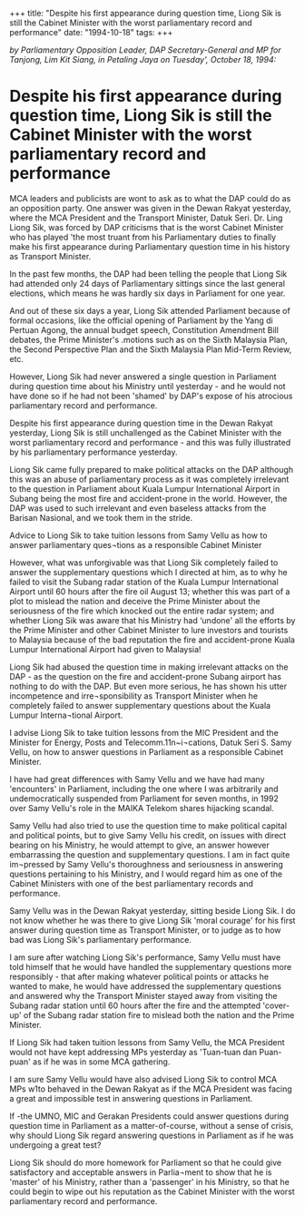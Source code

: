 +++ 
title: "Despite his first appearance during question time, Liong Sik is still the Cabinet Minister with the worst parliamentary record and performance"
date: "1994-10-18"
tags:
+++

_by Parliamentary Opposition Leader, DAP Secretary-General and MP for Tanjong, Lim Kit Siang, in Petaling Jaya on Tuesday', October 18, 1994:_

# Despite his first appearance during question time, Liong Sik is still the Cabinet Minister with the worst parliamentary record and performance

MCA leaders and publicists are wont to ask as to what the DAP could do as an opposition party. One answer was given in the Dewan Rakyat yesterday, where the MCA President and the Transport Minister, Datuk Seri. Dr. Ling Liong Sik, was forced by DAP criticisms that is the worst Cabinet Minister who has played 'the most truant from his Parliamentary duties to finally make his first appearance during Parliamentary question time in his history as Transport Minister.</u>

In the past few months, the DAP had been telling the people that Liong Sik had attended only 24 days of Parliamentary sittings since the last general elections, which means he was hardly six days in Parliament for one year.

And out of these six days a year, Liong Sik attended Parliament because of formal occasions, like the official opening of Parliament by the Yang di Pertuan Agong, the annual budget speech, Constitution Amendment Bill debates, the Prime Minister's .motions such as on the Sixth Malaysia Plan, the Second Perspective Plan and the Sixth Malaysia Plan Mid-Term Review, etc.

However, Liong Sik had never answered a single question in Parliament during question time about his Ministry until yesterday - and he would not have done so if he had not been 'shamed' by DAP's expose of his atrocious parliamentary record and performance.

Despite his first appearance during question time in the Dewan Rakyat yesterday, Liong Sik is still unchallenged as the Cabinet Minister with the worst parliamentary record and performance - and this was fully illustrated by his parliamentary performance yesterday.

Liong Sik came fully prepared to make political attacks on the DAP although this was an abuse of parliamentary process as it was completely irrelevant to the question in Parliament about Kuala Lumpur International Airport in Subang being the most fire and accident-prone in the world. However, the DAP was used to such irrelevant and even baseless attacks from the Barisan Nasional, and we took them in the stride.

Advice to Liong Sik to take tuition lessons from Samy Vellu as how to answer parliamentary ques¬tions as a responsible Cabinet Minister

However, what was unforgivable was that Liong Sik completely failed to answer the supplementary questions which I directed at him, as to why he failed to visit the Subang radar station of the Kuala Lumpur International Airport until 60 hours after the fire oil August 13; whether this was part of a plot to mislead the nation and deceive the Prime Minister about the seriousness of the fire which knocked out the entire radar system; and whether Liong Sik was aware that his Ministry had ‘undone' all the efforts by the Prime Minister and other Cabinet Minister to lure investors and tourists to Malaysia because of the bad reputation the fire and accident-prone Kuala Lumpur International Airport had given to Malaysia!

Liong Sik had abused the question time in making irrelevant attacks on the DAP - as the question on the fire and accident-prone Subang airport has nothing to do with the DAP. But even more serious, he has shown his utter incompetence and irre¬sponsibility as Transport Minister when he completely failed to answer supplementary questions about the Kuala Lumpur Interna¬tional Airport.

I advise Liong Sik to take tuition lessons from the MIC President and the Minister for Energy, Posts and Telecomm.11n~i¬cations, Datuk Seri S. Samy Vellu, on how to answer questions in Parliament as a responsible Cabinet Minister.

I have had great differences with Samy Vellu and we have had many 'encounters' in Parliament, including the one where I was arbitrarily and undemocratically suspended from Parliament for seven months, in 1992 over Samy Vellu's role in the MAIKA Telekom shares hijacking scandal.

Samy Vellu had also tried to use the question time to make political capital and political points, but to give Samy Vellu his credit, on issues with direct bearing on his Ministry, he would attempt to give, an answer however embarrassing the question and supplementary questions. I am in fact quite im¬pressed by Samy Vellu's thoroughness and seriousness in answering questions pertaining to his Ministry, and I would regard him as one of the Cabinet Ministers with one of the best parliamentary records and performance.

Samy Vellu was in the Dewan Rakyat yesterday, sitting beside Liong Sik. I do not know whether he was there to give Liong Sik 'moral courage' for his first answer during question time as Transport Minister, or to judge as to how bad was Liong Sik's parliamentary performance.

I am sure after watching Liong Sik's performance, Samy Vellu must have told himself that he would have handled the supplementary questions more responsibly - that after making whatever political points or attacks he wanted to make, he would have addressed the supplementary questions and answered why the Transport Minister stayed away from visiting the Subang radar station until 60 hours after the fire and the attempted 'cover-up' of the Subang radar station fire to mislead both the nation and the Prime Minister.

If Liong Sik had taken tuition lessons from Samy Vellu, the MCA President would not have kept addressing MPs yesterday as 'Tuan-tuan dan Puan-puan' as if he was in some MCA gathering.

I am sure Samy Vellu would have also advised Liong Sik to control MCA MPs w1to behaved in the Dewan Rakyat as if the MCA President was facing a great and impossible test in answering  questions in Parliament. 

If -the UMNO, MIC and Gerakan Presidents could answer questions during question time in Parliament as a matter-of-course, without a sense of crisis, why should Liong Sik regard answering questions in Parliament as if he was undergoing a great test?

Liong Sik should do more homework for Parliament so that he could give satisfactory and acceptable answers in Parlia¬ment to show that he is 'master' of his Ministry, rather than a 'passenger' in his Ministry, so that he could begin to wipe out his reputation as the Cabinet Minister with the worst parliamentary record and performance.
 
